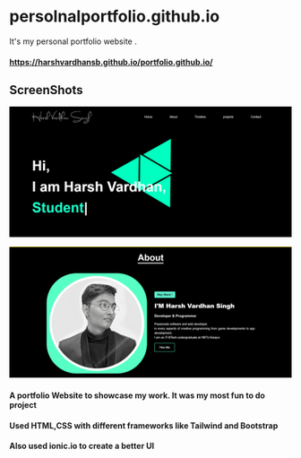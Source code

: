 # persolnalportfolio.github.io
It's my personal portfolio website . 



#### https://harshvardhansb.github.io/portfolio.github.io/

## ScreenShots

![](ss/ss1.png)

![](ss/ss2.png)

#### A portfolio Website to showcase my work. It was my most fun to do project
#### Used HTML,CSS with different frameworks like Tailwind and Bootstrap
#### Also used ionic.io to create a better UI 



